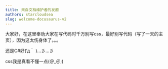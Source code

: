 ```yaml
---
title: 来自文档维护者的发癫
authors: starcloudsea
slug: welcome-docusaurus-v2
---
```

大家好，在这里奉劝大家在写代码时千万别写css，最好别写代码（写了一天的主页），因为这太伤身体了。。。

还是C#好(′д｀ )…彡…彡

css我是真看不懂一点(＠_＠;)

<!-- truncate -->